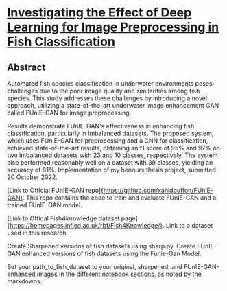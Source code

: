 # [Investigating the Effect of Deep Learning for Image Preprocessing in Fish Classification](https://www.example.com)
## Abstract
Automated fish species classification in underwater environments poses challenges due to the poor image quality and similarities among fish species. This study addresses these challenges by introducing a novel approach, utilizing a state-of-the-art underwater image enhancement GAN called FUnIE-GAN for image preprocessing. 

Results demonstrate FUnIE-GAN's effectiveness in enhancing fish classification, particularly in imbalanced datasets. The proposed system, which uses FUnIE-GAN for preprocessing and a CNN for classification, achieved state-of-the-art results, obtaining an f1 score of 95\% and 97% on two imbalanced datasets with 23 and 10 classes, respectively. The system also performed reasonably well on a dataset with 39 classes, yielding an accuracy of 81%.
Implementation of my honours thesis project, submitted 20 October 2022.

[Link to Official FUnIE-GAN repo]{https://github.com/xahidbuffon/FUnIE-GAN}. This repo contains the code to train and evaluate FUnIE-GAN and a trained FUnIE-GAN model.

[Link to Offical Fish4knowledge dataset page]{https://homepages.inf.ed.ac.uk/rbf/Fish4Knowledge/}. Link to a dataset used in this research.

Create Sharpened versions of fish datasets using sharp.py.
Create FUnIE-GAN enhanced versions of fish datasets using the Funie-Gan Model.

Set your path_to_fish_dataset to your original, sharpened, and FUnIE-GAN-enhanced images in the different notebook sections, as noted by the markdowns.
